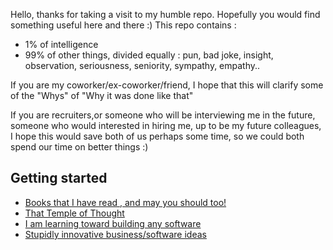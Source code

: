 Hello, thanks for taking a visit to my humble repo. Hopefully you would find something useful here and there :)
This repo contains :
- 1% of intelligence
- 99% of other things, divided equally : pun, bad joke, insight, observation, seriousness, seniority, sympathy, empathy..

If you are my coworker/ex-coworker/friend, I hope that this will clarify some of the "Whys" of "Why it was done like that" 

If you are recruiters,or someone who will be interviewing me in the future, someone who would interested in hiring me, up to be my future colleagues, I hope this would save both of us perhaps some time, so we could both spend our time on better things :)


## Getting started
- [Books that I have read , and may you should too!](https://github.com/5c0r/live-then-learn/blob/master/BOOK.md)
- [That Temple of Thought](https://github.com/5c0r/live-then-learn/blob/master/Thoughts/)
- [I am learning toward building any software](https://github.com/5c0r/live-then-learn/blob/master/Rough_arch/)
- [Stupidly innovative business/software ideas](https://github.com/5c0r/live-then-learn/blob/master/Bad_ideas/)
